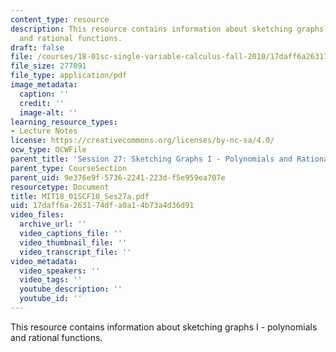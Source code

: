 ```yaml
---
content_type: resource
description: This resource contains information about sketching graphs I - polynomials
  and rational functions.
draft: false
file: /courses/18-01sc-single-variable-calculus-fall-2010/17daff6a263174dfa0a14b73a4d36d91_MIT18_01SCF10_Ses27a.pdf
file_size: 277091
file_type: application/pdf
image_metadata:
  caption: ''
  credit: ''
  image-alt: ''
learning_resource_types:
- Lecture Notes
license: https://creativecommons.org/licenses/by-nc-sa/4.0/
ocw_type: OCWFile
parent_title: 'Session 27: Sketching Graphs I - Polynomials and Rational Functions'
parent_type: CourseSection
parent_uid: 9e376e9f-5736-2241-223d-f5e959ea707e
resourcetype: Document
title: MIT18_01SCF10_Ses27a.pdf
uid: 17daff6a-2631-74df-a0a1-4b73a4d36d91
video_files:
  archive_url: ''
  video_captions_file: ''
  video_thumbnail_file: ''
  video_transcript_file: ''
video_metadata:
  video_speakers: ''
  video_tags: ''
  youtube_description: ''
  youtube_id: ''
---
```

This resource contains information about sketching graphs I - polynomials and rational functions.